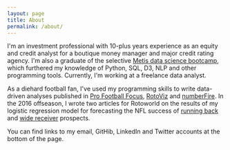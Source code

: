 ```yaml
---
layout: page
title: About
permalink: /about/
---
```


I'm an investment professional with 10-plus years experience as an equity and credit analyst for a boutique money manager and major credit rating agency. I'm also a graduate of the selective [Metis data science bootcamp](http://www.thisismetis.com/data-science-bootcamps), which furthered my knowledge of Python, SQL, D3, NLP and other programming tools. Currently, I'm working at a freelance data analyst.

As a diehard football fan, I've used my programming skills to write data-driven analyses published in [Pro Football Focus](https://www.profootballfocus.com/blog/author/colekev/), [RotoViz](http://rotoviz.com/author/colekev/) and [numberFire](https://www.numberfire.com/author/kevin-cole). In the 2016 offseason, I wrote two articles for Rotoworld on the results of my logistic regression model for forecasting the NFL success of [running back](http://www.rotoworld.com/articles/nfl/62595/446/forecasting-rb-performance) and [wide receiver](http://www.rotoworld.com/articles/nfl/62596/446/forecasting-wr-performance) prospects.

You can find links to my email, GitHib, LinkedIn and Twitter accounts at the bottom of the page.




